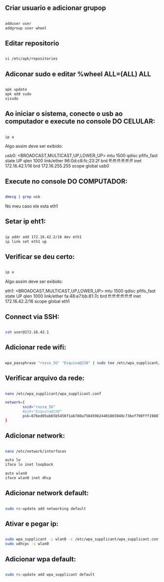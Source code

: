 ## Criar usuario e adicionar grupop

```bash

adduser user
addgroup user wheel

```

## Editar repositorio

```bash

vi /etc/apk/repositories

```

## Adiconar sudo e editar %wheel ALL=(ALL) ALL

```bash

apk update
apk add sudo
visudo

```

## Ao iniciar o sistema, conecte o usb ao computador e execute no console DO CELULAR:

```bash

ip a

```

Algo assim deve ser exibido:

usb0: <BROADCAST,MULTICAST,UP,LOWER_UP> mtu 1500 qdisc pfifo_fast state UP qlen 1000
    link/ether 96:0d:c8:fc:23:2f brd ff:ff:ff:ff:ff:ff
    inet 172.16.42.1/16 brd 172.16.255.255 scope global usb0

## Execute no console DO COMPUTADOR:

```bash

dmesg | grep usb

```

No meu caso ele esta eth1

## Setar ip eht1:

```bash

ip addr add 172.16.42.2/16 dev eth1
ip link set eth1 up

```

## Verificar se deu certo:

```bash

ip a

```

Algo assim deve ser exibido:

eth1: <BROADCAST,MULTICAST,UP,LOWER_UP> mtu 1500 qdisc pfifo_fast state UP qlen 1000
    link/ether fa:48:e7:bb:81:7c brd ff:ff:ff:ff:ff:ff
    inet 172.16.42.2/16 scope global eth1

## Connect via SSH:

```bash

ssh user@172.16.42.1

```

## Adicionar rede wifi:

```bash

wpa_passphrase "rozza_5G" "Esquina@238" | sudo tee /etc/wpa_supplicant/wpa_supplicant.conf 

```

## Verificar arquivo da rede:

```bash

nano /etc/wpa_supplicant/wpa_supplicant.conf

network={
        ssid="rozza_5G"
        #psk="Esquina@238"
        psk=676ed05ab65b5456f1ab780a758459b24401865040c736ef798fff1988710bae
}

```

## Adicionar network:

```bash

nano /etc/network/interfaces

auto lo
iface lo inet loopback

auto wlan0
iface wlan0 inet dhcp

```

## Adicionar network default:

```bash

sudo rc-update add networking default

```

## Ativar e pegar ip:

```bash

sudo wpa_supplicant -i wlan0 -c /etc/wpa_supplicant/wpa_supplicant.conf -D nl80211 -B
sudo udhcpc -i wlan0

```

## Adicionar wpa default:

```bash

sudo rc-update add wpa_supplicant default

```
